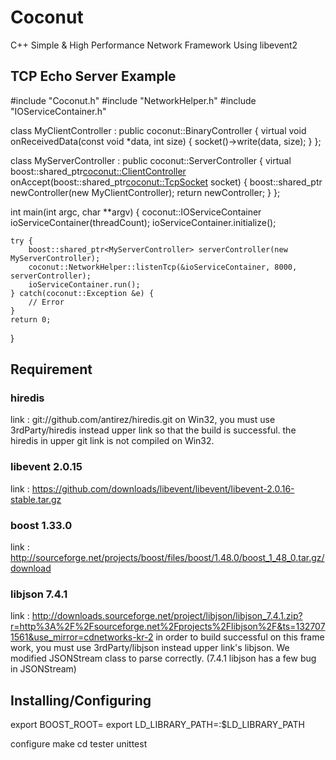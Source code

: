 # Coconut
C++ Simple & High Performance Network Framework Using libevent2

## TCP Echo Server Example
#include "Coconut.h"
#include "NetworkHelper.h"
#include "IOServiceContainer.h"

class MyClientController : public coconut::BinaryController {
    virtual void onReceivedData(const void *data, int size) {
        socket()->write(data, size);
    }
};

class MyServerController : public coconut::ServerController {
    virtual boost::shared_ptr<coconut::ClientController> onAccept(boost::shared_ptr<coconut::TcpSocket> socket) {
        boost::shared_ptr<MyClientController> newController(new MyClientController);
        return newController;
    }
};

int main(int argc, char **argv) {
    coconut::IOServiceContainer ioServiceContainer(threadCount);
    ioServiceContainer.initialize();

    try {
        boost::shared_ptr<MyServerController> serverController(new MyServerController);
        coconut::NetworkHelper::listenTcp(&ioServiceContainer, 8000, serverController);
        ioServiceContainer.run();
    } catch(coconut::Exception &e) {
        // Error
    }
    return 0;
}


## Requirement

### hiredis
link : git://github.com/antirez/hiredis.git
on Win32, you must use 3rdParty/hiredis instead upper link so that the build is successful.
	  the hiredis in upper git link is not compiled on Win32.
	
### libevent 2.0.15 
link : https://github.com/downloads/libevent/libevent/libevent-2.0.16-stable.tar.gz

### boost 1.33.0 
link : http://sourceforge.net/projects/boost/files/boost/1.48.0/boost_1_48_0.tar.gz/download

### libjson 7.4.1
link : http://downloads.sourceforge.net/project/libjson/libjson_7.4.1.zip?r=http%3A%2F%2Fsourceforge.net%2Fprojects%2Flibjson%2F&ts=1327071561&use_mirror=cdnetworks-kr-2
in order to build successful on this frame work, you must use 3rdParty/libjson instead upper link's libjson.
	  We modified JSONStream class to parse correctly. (7.4.1 libjson has a few bug in JSONStream)


## Installing/Configuring

export BOOST_ROOT=<BOOST ROOT DIR>
export LD_LIBRARY_PATH=<BOOST STAGE LIB DIR>:$LD_LIBRARY_PATH

configure
make
cd tester
unittest

